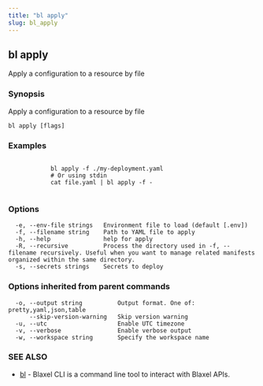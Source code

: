 ```yaml
---
title: "bl apply"
slug: bl_apply
---
```

## bl apply

Apply a configuration to a resource by file

### Synopsis

Apply a configuration to a resource by file

```
bl apply [flags]
```

### Examples

```

			bl apply -f ./my-deployment.yaml
			# Or using stdin
			cat file.yaml | bl apply -f -
		
```

### Options

```
  -e, --env-file strings   Environment file to load (default [.env])
  -f, --filename string    Path to YAML file to apply
  -h, --help               help for apply
  -R, --recursive          Process the directory used in -f, --filename recursively. Useful when you want to manage related manifests organized within the same directory.
  -s, --secrets strings    Secrets to deploy
```

### Options inherited from parent commands

```
  -o, --output string          Output format. One of: pretty,yaml,json,table
      --skip-version-warning   Skip version warning
  -u, --utc                    Enable UTC timezone
  -v, --verbose                Enable verbose output
  -w, --workspace string       Specify the workspace name
```

### SEE ALSO

* [bl](bl.md)	 - Blaxel CLI is a command line tool to interact with Blaxel APIs.

